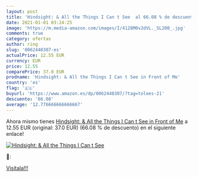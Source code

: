 ```yaml
---
layout: post
title: 'Hindsight: & All the Things I Can t See  al 66.08 % de descuento'
date: 2021-01-01 03:24:25
image: 'https://m.media-amazon.com/images/I/4128M0v2dVL._SL200_.jpg'
comments: true
category: ofertas
author: ring
slug: '0062448307-es'
actualPrice: 12.55 EUR
currency: EUR
price: 12.55
comparePrice: 37.0 EUR
prodname: 'Hindsight: & All the Things I Can t See in Front of Me'
country: 'es'
flag: '🇪🇸'
buyurl: 'https://www.amazon.es/dp/0062448307/?tag=tolees-21'
descuento: '66.08'
average: '12.776666666666667'
---
```


Ahora mismo tienes [Hindsight: & All the Things I Can t See in Front of Me](https://www.amazon.es/dp/0062448307/?tag=tolees-21) a 12.55 EUR (original: 37.0 EUR) (66.08 %  de descuento) en el siguiente enlace!

[![Hindsight: & All the Things I Can t See ](https://m.media-amazon.com/images/I/4128M0v2dVL._SL200_.jpg)](https://www.amazon.es/dp/0062448307/?tag=tolees-21)

🔎:


[Visítala!!!](https://www.amazon.es/dp/0062448307/?tag=tolees-21)
